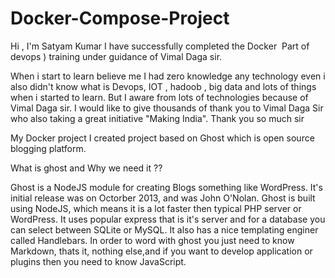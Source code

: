 # Docker-Compose-Project

Hi , I'm Satyam Kumar
I have successfully completed the Docker  Part of devops ) training under guidance of Vimal Daga sir.


When i start to learn believe me I had zero knowledge any technology even i also didn't know what is Devops, IOT , hadoob , big data and lots of things when i started to learn. But I aware from lots of technologies because of Vimal Daga sir. I would like to give thousands of thank you to Vimal Daga Sir who also taking a great initiative "Making India".
Thank you so much sir 


My Docker project
I created project based on Ghost which is open source blogging platform.



What is ghost and Why we need it ??

Ghost is a NodeJS module for creating Blogs something like WordPress. It's initial release was on Octorber 2013, and was John O'Nolan. Ghost is built using NodeJS, which means it is a lot faster then typical PHP server or WordPress.
It uses popular express that is it's server and for a database you can select between SQLite or MySQL. It also has a nice templating enginer called Handlebars. In order to word with ghost you just need to know Markdown, thats it, nothing else,and if you want to develop application or plugins then you need 
to know JavaScript.


